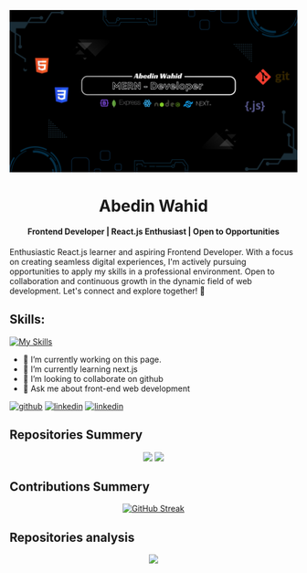 ![Frontend Developer | React.js Enthusiast | Open to Opportunities](/asset/cover.png)


<h1 align="center">Abedin Wahid</h1>
<h4 align="center">Frontend Developer | React.js Enthusiast | Open to Opportunities</h1>





Enthusiastic React.js learner and aspiring Frontend Developer. With a focus on creating seamless digital experiences, I'm actively pursuing opportunities to apply my skills in a professional environment. Open to collaboration and continuous growth in the dynamic field of web development. Let's connect and explore together! 🚀

## Skills:
[![My Skills](https://skillicons.dev/icons?i=js,react,nodejs,mongodb,express,tailwind,boostrap)](https://skillicons.dev)

- 🔭 I’m currently working on this page.
- 🌱 I’m currently learning next.js
- 👯 I’m looking to collaborate on github
- 💬 Ask me about front-end web development

[<img src='https://skillicons.dev/icons?i=github' alt='github' height='40' >](https://github.com/abedinwahid9)
[<img src='https://skillicons.dev/icons?i=linkedin' alt='linkedin' height='40' >](https://linkedin.com/in/abedinwahid)
[<img src='https://cdn.jsdelivr.net/gh/dmhendricks/signature-social-icons/icons/round-flat-filled/50px/facebook.png' alt='linkedin' height='40' >](https://facebook.com/abedin.wahid.5)






## Repositories Summery
<div align="center">

  ![](http://github-profile-summary-cards.vercel.app/api/cards/most-commit-language?username=abedinwahid9&theme=dark)
![](http://github-profile-summary-cards.vercel.app/api/cards/repos-per-language?username=abedinwahid9&theme=dark)
</div>


## Contributions Summery

<div align="center">

[![GitHub Streak](https://github-readme-streak-stats.herokuapp.com?user=abedinwahid9&theme=dark)](https://git.io/streak-stats)
</div>

</center>



## Repositories analysis

<div align="center">

![](http://github-profile-summary-cards.vercel.app/api/cards/profile-details?username=abedinwahid9&theme=dark)
</div>
